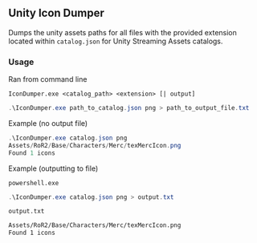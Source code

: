 ## Unity Icon Dumper
Dumps the unity assets paths for all files with the provided extension located within `catalog.json` for Unity Streaming Assets catalogs.

### Usage
Ran from command line  

```
IconDumper.exe <catalog_path> <extension> [| output]
```  

```powershell
.\IconDumper.exe path_to_catalog.json png > path_to_output_file.txt
```

Example (no output file)
```powershell
.\IconDumper.exe catalog.json png
Assets/RoR2/Base/Characters/Merc/texMercIcon.png
Found 1 icons
```
Example (outputting to file)  

`powershell.exe`
```powershell
.\IconDumper.exe catalog.json png > output.txt
```  

`output.txt`
```txt
Assets/RoR2/Base/Characters/Merc/texMercIcon.png
Found 1 icons
```
